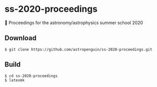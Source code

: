 # ss-2020-proceedings
:page_facing_up: Proceedings for the astronomy/astrophysics summer school 2020

## Download

```shell
$ git clone https://github.com/astropenguin/ss-2020-proceedings.git
```

## Build

```shell
$ cd ss-2020-proceedings
$ latexmk
```
